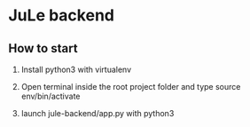 # JuLe backend

## How to start

1. Install python3 with virtualenv

2. Open terminal inside the root project folder and type source env/bin/activate

3. launch jule-backend/app.py with python3